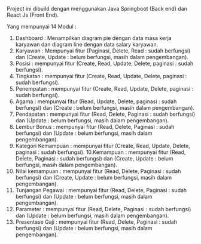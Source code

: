 Project ini dibuild dengan menggunakan Java Springboot (Back end) dan React Js (Front End).

Yang mempunyai 14 Modul : 
1. Dashboard : Menampilkan diagram pie dengan data masa kerja karyawan dan diagram line dengan data salary karyawan.
2. Karyawan : Mempunyai fitur (Paginasi, Delete, Read : sudah berfungsi) dan (Create, Update : belum berfungsi, masih dalam pengembangan).
3. Posisi : mempunyai fitur (Create, Read, Update, Delete, paginasi : sudah berfungsi).
4. Tingkatan : mempunyai fitur (Create, Read, Update, Delete, paginasi : sudah berfungsi).
5. Penempatan : mempunyai fitur (Create, Read, Update, Delete, paginasi : sudah berfungsi).
6. Agama : mempunyai fitur (Read, Update, Delete, paginasi : sudah berfungsi) dan (Create : belum berfungsi, masih dalam pengembangan).
7. Pendapatan : mempunyai fitur (Read, Delete, Paginasi : sudah berfungsi) dan (Update : belum berfungsi, masih dalam pengembangan).
8. Lembur Bonus :  mempunyai fitur (Read, Delete, Paginasi : sudah berfungsi) dan (Update : belum berfungsi, masih dalam pengembangan).
9. Kategori Kemampuan : mempunyai fitur (Create, Read, Update, Delete, paginasi : sudah berfungsi).
10.Kemampuan : mempunyai fitur (Read, Delete, Paginasi : sudah berfungsi) dan (Create, Update : belum berfungsi, masih dalam pengembangan).
11. Nilai kemampuan : mempunyai fitur (Read, Delete, Paginasi : sudah berfungsi) dan (Create, Update : belum berfungsi, masih dalam pengembangan).
12. Tunjangan Pegawai : mempunyai fitur (Read, Delete, Paginasi : sudah berfungsi) dan (Update : belum berfungsi, masih dalam pengembangan).
13. Parameter : mempunyai fitur (Read, Delete, Paginasi : sudah berfungsi) dan (Update : belum berfungsi, masih dalam pengembangan).
14. Presentase Gaji : mempunyai fitur (Read, Delete, Paginasi : sudah berfungsi) dan (Update : belum berfungsi, masih dalam pengembangan).